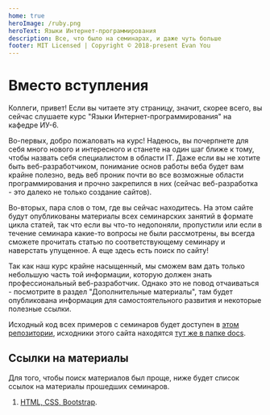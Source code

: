 ```yaml
---
home: true
heroImage: /ruby.png
heroText: Языки Интернет-программирования
description: Все, что было на семинарах, и даже чуть больше
footer: MIT Licensed | Copyright © 2018-present Evan You
---
```


# Вместо вступления

Коллеги, привет! Если вы читаете эту страницу, значит, скорее всего, вы сейчас слушаете курс
"Языки Интернет-программирования" на кафедре ИУ-6.

Во-первых, добро пожаловать на курс! Надеюсь, вы почерпнете для себя много нового и интересного и станете на один шаг ближе к тому, чтобы назвать себя специалистом в области IT. Даже если вы не хотите быть веб-разработчиком, понимание основ работы веба будет вам крайне полезно, ведь веб проник почти во все возможные области программирования и прочно закрепился в них (сейчас веб-разработка - это далеко не только создание сайтов).

Во-вторых, пара слов о том, где вы сейчас находитесь. На этом сайте будут опубликованы материалы всех семинарских занятий в формате цикла статей, так что если вы что-то недопоняли, пропустили или если в течение семинара какие-то вопросы не были рассмотрены, вы всегда сможете прочитать статью по соответствующему семинару и наверстать упущенное. А еще здесь есть поиск по сайту!

Так как наш курс крайне насыщенный, мы сможем вам дать только небольшую часть той информации, которую должен знать профессиональный веб-разработчик. Однако это не повод отчаиваться - посмотрите в раздел "Дополнительные материалы", там будет опубликована информация для самостоятельного развития и некоторые полезные ссылки.

Исходный код всех примеров с семинаров будет доступен в [этом репозитории](https://github.com/ics6rb/seminars-autumn-2k18), исходники этого сайта находятся [тут же в папке docs](https://github.com/ics6rb/seminars-autumn-2k18/tree/master/docs).

## Ссылки на материалы

Для того, чтобы поиск материалов был проще, ниже будет список ссылок на материалы прошедших семинаров.

1. [HTML, CSS, Bootstrap](/seminars/seminar-1.html).
